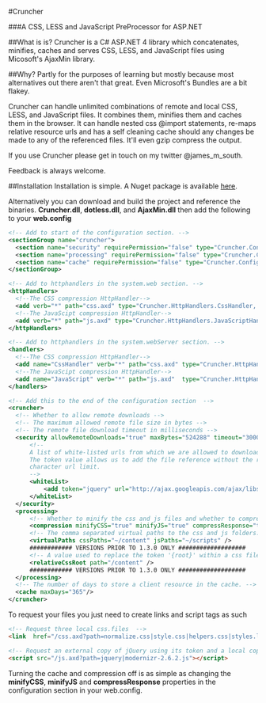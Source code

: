 #Cruncher

###A CSS, LESS and JavaScript PreProcessor for ASP.NET

##What is is?
Cruncher is a C# ASP.NET 4 library which concatenates, minifies, caches and serves CSS, LESS, and JavaScript files using Micosoft's AjaxMin library.

##Why?
Partly for the purposes of learning but mostly because most alternatives out there aren't that great. Even Microsoft's Bundles are a bit flakey.

Cruncher can handle unlimited combinations of remote and local CSS, LESS, and JavaScript files. It combines them, minifies them and caches them in the browser. It can handle nested css @import statements, re-maps relative resource urls and has a self cleaning cache should any changes be made to any of the referenced files. It'll even gzip compress the output.

If you use Cruncher please get in touch on my twitter @james_m_south.

Feedback is always welcome.

##Installation
Installation is simple. A Nuget package is available [here][1]. 

  [1]: https://nuget.org/packages/Cruncher/

Alternatively you can download and build the project and reference the binaries. **Cruncher.dll**, **dotless.dll**, and **AjaxMin.dll**
then add the following to your **web.config**

``` xml
<!-- Add to start of the configuration section. -->
<sectionGroup name="cruncher">
  <section name="security" requirePermission="false" type="Cruncher.Config.CruncherSecuritySection, Cruncher" />
  <section name="processing" requirePermission="false" type="Cruncher.Config.CruncherProcessingSection, Cruncher" />
  <section name="cache" requirePermission="false" type="Cruncher.Config.CruncherCacheSection, Cruncher" />
</sectionGroup>

<!-- Add to httphandlers in the system.web section. -->
<httpHandlers>
  <!--The CSS compression HttpHandler-->
  <add verb="*" path="css.axd" type="Cruncher.HttpHandlers.CssHandler, Cruncher" validate="false"/>
  <!--The JavaScipt compression HttpHandler-->
  <add verb="*" path="js.axd" type="Cruncher.HttpHandlers.JavaScriptHandler, Cruncher" validate="false"/>
</httpHandlers>

<!-- Add to httphandlers in the system.webServer section. -->
<handlers>
  <!--The CSS compression HttpHandler-->
  <add name="CssHandler" verb="*" path="css.axd" type="Cruncher.HttpHandlers.CssHandler, Cruncher" resourceType="Unspecified" requireAccess="Script" preCondition="integratedMode"/>
  <!--The JavaScipt compression HttpHandler-->
  <add name="JavaScript" verb="*" path="js.axd"  type="Cruncher.HttpHandlers.JavaScriptHandler, Cruncher" resourceType="Unspecified" requireAccess="Script" preCondition="integratedMode"/>
</handlers>

<!-- Add this to the end of the configuration section  -->
<cruncher>
  <!-- Whether to allow remote downloads -->
  <!-- The maximum allowed remote file size in bytes -->
  <!-- The remote file download timeout in milliseconds -->
  <security allowRemoteDownloads="true" maxBytes="524288" timeout="300000">
      <!--
      A list of white-listed urls from which we are allowed to download and process remote files.
      The token value allows us to add the file reference without the risk of hitting IEs 1024 
      character url limit.
      -->
      <whiteList>
          <add token="jquery" url="http://ajax.googleapis.com/ajax/libs/jquery/1.9.1/jquery.js"/>
      </whiteList>
  </security>
  <processing>
      <!-- Whether to minify the css and js files and whether to compress the http response using gzip.-->
      <compression minifyCSS="true" minifyJS="true" compressResponse="true"/>
      <!-- The comma separated virtual paths to the css and js folders.-->
      <virtualPaths cssPaths="~/content" jsPaths="~/scripts" />
      ############ VERSIONS PRIOR TO 1.3.0 ONLY ###################
	  <!-- A value used to replace the token '{root}' within a css file to determine the root path for resources. -->
      <relativeCssRoot path="/content" />
	  ############ VERSIONS PRIOR TO 1.3.0 ONLY ###################
  </processing>
  <!-- The number of days to store a client resource in the cache. -->
  <cache maxDays="365"/>
</cruncher>
```

To request your files you just need to create links and script tags as such

``` html
<!-- Request three local css.files  -->
<link  href="/css.axd?path=normalize.css|style.css|helpers.css|styles.less" rel="stylesheet" type="text/css" />

<!-- Request an external copy of jQuery using its token and a local copy of Modernizr  -->
<script src="/js.axd?path=jquery|modernizr-2.6.2.js"></script>
```
    
Turning the cache and compression off is as simple as changing the **minifyCSS**, **minifyJS** and **compressResponse** properties in the configuration section in your web.config.
